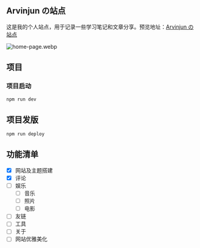 ## Arvinjun の站点

这是我的个人站点，用于记录一些学习笔记和文章分享。预览地址：[Arvinjun の站点](https://niezicheng.github.io/blog-hexo/)

![home-page.webp](https://niezicheng.github.io/files/images/cover/home-page.webp)

## 项目

### 项目启动

```zsh
npm run dev
```

## 项目发版

```zsh
npm run deploy
```

## 功能清单

- [x] 网站及主题搭建
- [x] 评论
- [ ] 娱乐
  - [ ] 音乐
  - [ ] 照片
  - [ ] 电影
- [ ] 友链
- [ ] 工具
- [ ] 关于
- [ ] 网站优雅美化
